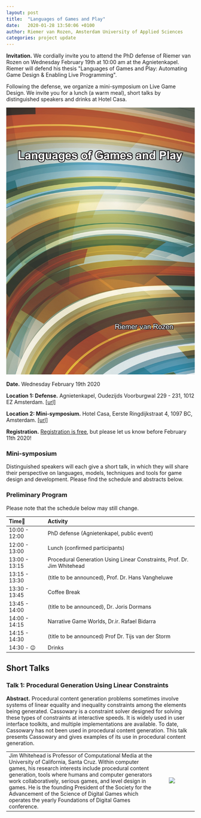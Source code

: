 ```yaml
---
layout: post
title:  "Languages of Games and Play"
date:   2020-01-28 13:50:06 +0100
author: Riemer van Rozen, Amsterdam University of Applied Sciences
categories: project update
---
```

**Invitation.** 
We cordially invite you to attend the PhD defense of Riemer van Rozen on Wednesday February 19th at 10:00 am at the Agnietenkapel. Riemer will defend his thesis "Languages of Games and Play: Automating Game Design & Enabling Live Programming".

Following the defense, we organize a mini-symposium on Live Game Design. We invite you for a lunch (a warm meal), short talks by distinguished speakers and drinks at Hotel Casa. 

![image alt >](/assets/Thesis_front_vRozen.jpg)

**Date.** Wednesday February 19th 2020

**Location 1: Defense.** Agnietenkapel, Oudezijds Voorburgwal 229 - 231, 1012 EZ Amsterdam. [[url]](https://www.uva.nl/locaties/binnenstad/agnietenkapel.html)

**Location 2: Mini-symposium.** Hotel Casa, Eerste Ringdijkstraat 4, 1097 BC, Amsterdam. [[url]](https://hotelcasa.nl/location/)

**Registration.** [Registration is free](https://forms.gle/HvKScRCPc3piCoMZ6), but please let us know before February 11th 2020!

### Mini-symposium
Distinguished speakers will each give a short talk, in which they will share their perspective on languages, models, techniques and tools for game design and development.
Please find the schedule and abstracts below.

### Preliminary Program
Please note that the schedule below may still change.


| Time                            | Activity                           |
|:----------------------------|:-----------------------------------|
| 10:00 - 12:00 | PhD defense (Agnietenkapel, public event)           |
| 12:00 - 13:00 | Lunch (confirmed participants)       |
| 13:00 - 13:15 | Procedural Generation Using Linear Constraints, Prof. Dr. Jim Whitehead     |
| 13:15 - 13:30 | (title to be announced), Prof. Dr. Hans Vangheluwe   |
| 13:30 - 13:45 | Coffee Break                         |
| 13:45 - 14:00 | (title to be announced), Dr. Joris Dormans           |
| 14:00 - 14:15 | Narrative Game Worlds, Dr.ir. Rafael Bidarra       |
| 14:15 - 14:30 | (title to be announced) Prof Dr. Tijs van der Storm |
| 14:30 - :wink:| Drinks                               |


## Short Talks

### Talk 1: Procedural Generation Using Linear Constraints
**Abstract.** Procedural content generation problems sometimes involve systems of linear equality and inequality constraints among the elements being generated. Cassowary is a constraint solver designed for solving these types of constraints at interactive speeds. It is widely used in user interface toolkits, and multiple implementations are available. To date, Cassowary has not been used in procedural content generation. This talk presents Cassowary and gives examples of its use in procedural content generation.

<table>
<tr><td width="80%">
Jim Whitehead is Professor of Computational Media at the University of California, Santa Cruz. Within computer games, his research interests include procedural content generation, tools where humans and computer generators work collaboratively, serious games, and level design in games. He is the founding President of the Society for the Advancement of the Science of Digital Games which operates the yearly Foundations of Digital Games conference.
</td>
<td width="5%"></td>
<td width="15%"><img src="https://www.soe.ucsc.edu/people/ejw/photo/1" width="100%"></td>
</tr>
</table>

